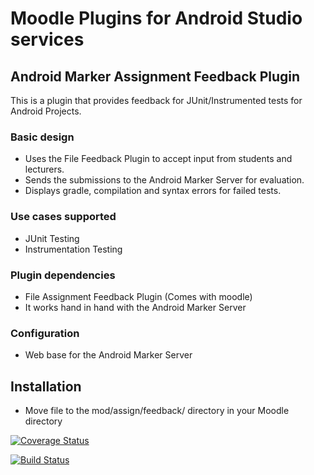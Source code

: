 # Moodle Plugins for Android Studio services

## Android Marker Assignment Feedback Plugin
This is a plugin that provides feedback for JUnit/Instrumented tests for Android Projects.

### Basic design
- Uses the File Feedback Plugin to accept input from students and lecturers.
- Sends the submissions to the Android Marker Server for evaluation.
- Displays gradle, compilation and syntax errors for failed tests.

### Use cases supported
- JUnit Testing
- Instrumentation Testing


### Plugin dependencies
- File Assignment Feedback Plugin (Comes with moodle)
- It works hand in hand with the Android Marker Server

### Configuration
- Web base for the Android Marker Server

## Installation
- Move file to the mod/assign/feedback/ directory in your Moodle directory 

[![Coverage Status](https://coveralls.io/repos/github/OpenSauce-Wits/androidmarker/badge.svg?branch=master)](https://coveralls.io/github/OpenSauce-Wits/androidmarker?branch=master)

[![Build Status](https://travis-ci.org/OpenSauce-Wits/androidmarker.svg?branch=master)](https://travis-ci.org/OpenSauce-Wits/androidmarker)
